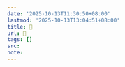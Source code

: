 ```yaml
---
date: '2025-10-13T11:30:50+08:00'
lastmod: '2025-10-13T13:04:51+08:00'
title: 󰧕
url: 󰧕
tags: []
src:
note:
---
```


